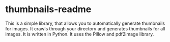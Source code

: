 # thumbnails-readme

This is a simple library, that allows you to automatically generate thumbnails for images. It crawls through your directory and generates thumbnails for all images. It is written in Python. It uses the Pillow and pdf2image library. 